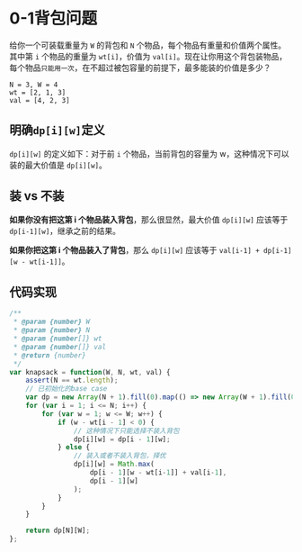 # 0-1背包问题

给你一个可装载重量为 `W` 的背包和 `N` 个物品，每个物品有重量和价值两个属性。其中第 `i` 个物品的重量为 `wt[i]`，价值为 `val[i]`。现在让你用这个背包装物品，每个物品`只能用一次`，在不超过被包容量的前提下，最多能装的价值是多少？

```
N = 3, W = 4
wt = [2, 1, 3]
val = [4, 2, 3]
```

## 明确`dp[i][w]`定义

`dp[i][w]` 的定义如下：对于前 `i` 个物品，当前背包的容量为 w，这种情况下可以装的最大价值是 `dp[i][w]`。

## 装 vs 不装

**如果你没有把这第 i 个物品装入背包**，那么很显然，最大价值 `dp[i][w]` 应该等于 `dp[i-1][w]`，继承之前的结果。

**如果你把这第 i 个物品装入了背包**，那么 `dp[i][w]` 应该等于 `val[i-1] + dp[i-1][w - wt[i-1]]`。

## 代码实现

```js
/**
 * @param {number} W
 * @param {number} N
 * @param {number[]} wt
 * @param {number[]} val
 * @return {number}
 */
var knapsack = function(W, N, wt, val) {
    assert(N == wt.length);
    // 已初始化的base case
    var dp = new Array(N + 1).fill(0).map(() => new Array(W + 1).fill(0));
    for (var i = 1; i <= N; i++) {
        for (var w = 1; w <= W; w++) {
            if (w - wt[i - 1] < 0) {
                // 这种情况下只能选择不装入背包
                dp[i][w] = dp[i - 1][w];
            } else {
                // 装入或者不装入背包，择优
                dp[i][w] = Math.max(
                    dp[i - 1][w - wt[i-1]] + val[i-1], 
                    dp[i - 1][w]
                );
            }
        }
    }

    return dp[N][W];
};
```